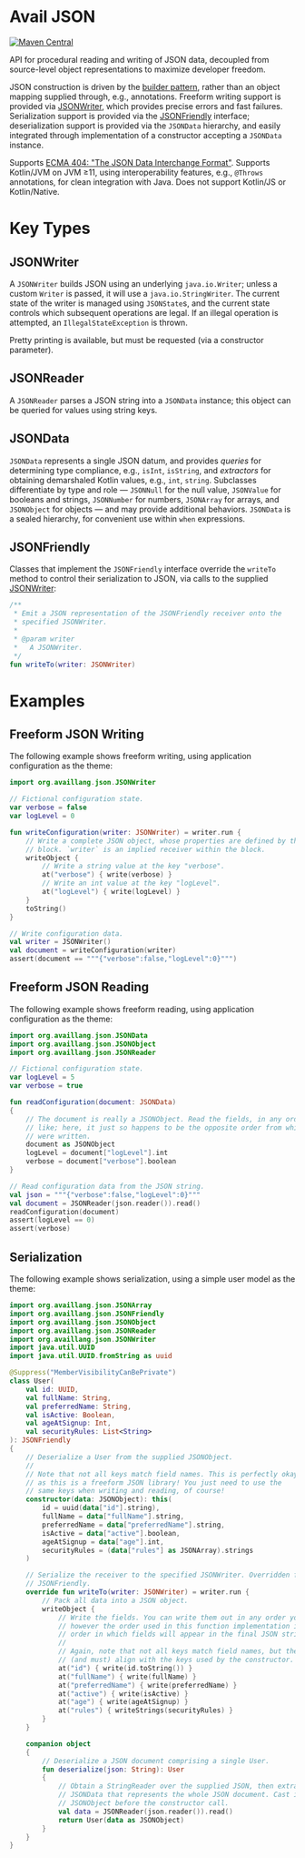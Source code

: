 Avail JSON
================================================================================
[![Maven Central](https://img.shields.io/badge/maven--central-v2.1.1-0f824e)](https://search.maven.org/artifact/org.availlang/avail-json)

API for procedural reading and writing of JSON data, decoupled from 
source-level object representations to maximize developer freedom. 

JSON construction is driven by the [builder pattern](https://en.wikipedia.org/wiki/Builder_pattern), 
rather than an object mapping supplied through, e.g., annotations. Freeform 
writing support is provided via [JSONWriter](#JSONWriter), which provides 
precise errors and fast failures. Serialization support is provided via the
[JSONFriendly](#JSONFriendly) interface; deserialization support is provided
via the `JSONData` hierarchy, and easily integrated through implementation of 
a constructor accepting a `JSONData` instance. 

Supports [ECMA 404: "The JSON Data Interchange Format"](http://www.ecma-international.org/publications/files/ECMA-ST/ECMA-404.pdf).
Supports Kotlin/JVM on JVM ≥11, using interoperability features, e.g., `@Throws`
annotations, for clean integration with Java. Does not support Kotlin/JS or
Kotlin/Native.

# Key Types

## JSONWriter
A `JSONWriter` builds JSON using an underlying `java.io.Writer`; unless a custom
`Writer` is passed, it will use a `java.io.StringWriter`. The current state of
the writer is managed using `JSONState`s, and the current state controls which
subsequent operations are legal. If an illegal operation is attempted, an
`IllegalStateException` is thrown.

Pretty printing is available, but must be requested (via a constructor
parameter).

## JSONReader
A `JSONReader` parses a JSON string into a `JSONData` instance; this object can
be queried for values using string keys.

## JSONData
`JSONData` represents a single JSON datum, and provides _queries_ for
determining type compliance, e.g., `isInt`, `isString`, and _extractors_ for
obtaining demarshaled Kotlin values, e.g., `int`, `string`. Subclasses
differentiate by type and role — `JSONNull` for the null value, `JSONValue` for
booleans and strings, `JSONNumber` for numbers, `JSONArray` for arrays, and
`JSONObject` for objects — and may provide additional behaviors. `JSONData` is a
sealed hierarchy, for convenient use within `when` expressions.

## JSONFriendly
Classes that implement the `JSONFriendly` interface override the `writeTo`
method to control their serialization to JSON, via calls to the supplied
[JSONWriter](#JSONWriter):

```kotlin
/**
 * Emit a JSON representation of the JSONFriendly receiver onto the
 * specified JSONWriter.
 *
 * @param writer
 *   A JSONWriter.
 */
fun writeTo(writer: JSONWriter)
```

# Examples

## Freeform JSON Writing

The following example shows freeform writing, using application configuration
as the theme:

```kotlin
import org.availlang.json.JSONWriter

// Fictional configuration state.
var verbose = false
var logLevel = 0

fun writeConfiguration(writer: JSONWriter) = writer.run {
	// Write a complete JSON object, whose properties are defined by the
	// block. `writer` is an implied receiver within the block.
	writeObject {
		// Write a string value at the key "verbose".
		at("verbose") { write(verbose) }
		// Write an int value at the key "logLevel".
		at("logLevel") { write(logLevel) }
	}
	toString()
}

// Write configuration data.
val writer = JSONWriter()
val document = writeConfiguration(writer)
assert(document == """{"verbose":false,"logLevel":0}""")
```

## Freeform JSON Reading

The following example shows freeform reading, using application configuration
as the theme:

```kotlin
import org.availlang.json.JSONData
import org.availlang.json.JSONObject
import org.availlang.json.JSONReader

// Fictional configuration state.
var logLevel = 5
var verbose = true

fun readConfiguration(document: JSONData)
{
	// The document is really a JSONObject. Read the fields, in any order you
	// like; here, it just so happens to be the opposite order from which they
	// were written.
	document as JSONObject
	logLevel = document["logLevel"].int
	verbose = document["verbose"].boolean
}

// Read configuration data from the JSON string.
val json = """{"verbose":false,"logLevel":0}"""
val document = JSONReader(json.reader()).read()
readConfiguration(document)
assert(logLevel == 0)
assert(verbose)
```

## Serialization
The following example shows serialization, using a simple user model as the
theme:

```kotlin
import org.availlang.json.JSONArray
import org.availlang.json.JSONFriendly
import org.availlang.json.JSONObject
import org.availlang.json.JSONReader
import org.availlang.json.JSONWriter
import java.util.UUID
import java.util.UUID.fromString as uuid

@Suppress("MemberVisibilityCanBePrivate")
class User(
	val id: UUID,
	val fullName: String,
	val preferredName: String,
	val isActive: Boolean,
	val ageAtSignup: Int,
	val securityRules: List<String>
): JSONFriendly
{
	// Deserialize a User from the supplied JSONObject.
	//
	// Note that not all keys match field names. This is perfectly okay,
	// as this is a freeform JSON library! You just need to use the
	// same keys when writing and reading, of course!
	constructor(data: JSONObject): this(
		id = uuid(data["id"].string),
		fullName = data["fullName"].string,
		preferredName = data["preferredName"].string,
		isActive = data["active"].boolean,
		ageAtSignup = data["age"].int,
		securityRules = (data["rules"] as JSONArray).strings
	)

	// Serialize the receiver to the specified JSONWriter. Overridden from
	// JSONFriendly.
	override fun writeTo(writer: JSONWriter) = writer.run {
		// Pack all data into a JSON object.
		writeObject {
			// Write the fields. You can write them out in any order you like,
			// however the order used in this function implementation is the
			// order in which fields will appear in the final JSON string.
			//
			// Again, note that not all keys match field names, but they do
			// (and must) align with the keys used by the constructor.
			at("id") { write(id.toString()) }
			at("fullName") { write(fullName) }
			at("preferredName") { write(preferredName) }
			at("active") { write(isActive) }
			at("age") { write(ageAtSignup) }
			at("rules") { writeStrings(securityRules) }
		}
	}

	companion object
	{
		// Deserialize a JSON document comprising a single User.
		fun deserialize(json: String): User
		{
			// Obtain a StringReader over the supplied JSON, then extract a
			// JSONData that represents the whole JSON document. Cast it to
			// JSONObject before the constructor call.
			val data = JSONReader(json.reader()).read()
			return User(data as JSONObject)
		}
	}
}
```
